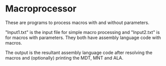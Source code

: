 # Macroprocessor
These are programs to process macros with and without parameters.

"Input1.txt" is the input file for simple macro processing and "Input2.txt" is for macros with parameters. They both have assembly language code with macros.

The output is the resultant assembly language code after resolving the macros and (optionally) printing the MDT, MNT and ALA.
